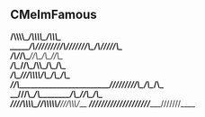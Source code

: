 ## CMeImFamous

________/\\\\\\\\\______________/\\\\\\\\\________/\\\\\\\____        
 _____/\\\////////_____________/\\\///////\\\____/\\\/////\\\__       
  ___/\\\/_____________________/\\\______\//\\\__/\\\____\//\\\_      
   __/\\\______________________\//\\\_____/\\\\\_\/\\\_____\/\\\_     
    _\/\\\_______________________\///\\\\\\\\/\\\_\/\\\_____\/\\\_    
     _\//\\\________________________\////////\/\\\_\/\\\_____\/\\\_   
     __\///\\\____________________/\\________/\\\__\//\\\____/\\\__  
      ____\////\\\\\\\\\__________\//\\\\\\\\\\\/____\///\\\\\\\/___ 
       _______\/////////____________\///////////________\///////____    
